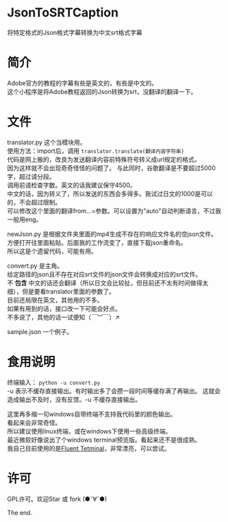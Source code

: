 # JsonToSRTCaption
将特定格式的Json格式字幕转换为中文srt格式字幕

简介
====
Adobe官方的教程的字幕有些是英文的，有些是中文的。  
这个小程序是将Adobe教程返回的Json转换为srt，没翻译的翻译一下。

文件
===
translator.py 这个当模块用。  
使用方法：import后，调用 `translator.translate(翻译内容字符串)`  
代码是网上搬的，改良为发送翻译内容前特殊符号转义成url规定的格式。  
因为这样就不会出现奇奇怪怪的问题了。
与此同时，谷歌翻译是不要超过5000字，超过请分段。   
调用前请检查字数。英文的话我建议保守4500。  
中文的话，因为转义了，所以发送的东西会多得多。我试过日文的1000是可以的，不会超过限制。  
可以修改这个里面的翻译from...=参数。可以设置为"auto"自动判断语言，不过我一般用eng。

newJson.py 是根据文件夹里面的mp4生成不存在的响应文件名的空json文件。  
方便打开往里面粘贴。后面我的工作流变了，直接下载json重命名。  
所以这是个遗留代码，可能有用。

convert.py 是主角。  
给定路径的json且不存在对应srt文件的json文件会转换成对应的srt文件。  
不 **包含** 中文的话还会翻译（所以日文会比较扯，但目前还不太有时间做得太细），但是要看translator里面的参数了。  
目前还局限在英文，其他用的不多。  
如果有用到的话，接口改一下可能会好点。  
不多说了，其他的话一试便知（￣︶￣）↗　

sample.json 一个例子。

食用说明
========
终端输入： `python -u convert.py`  
-u 表示不缓存直接输出。有时输出多了会攒一段时间等缓存满了再输出。
这就会造成输出不及时，没有反馈。-u 不缓存直接输出。

这里再多缩一句windows自带终端不支持我代码里的颜色输出。  
看起来会非常奇怪。  
所以建议使用linux终端，或在windows下使用一些高级终端。  
最近微软好像说出了个windows terminal预览版。看起来还不是很成熟。  
我自己目前使用的是[Fluent Tetminal](https://github.com/felixse/FluentTerminal)，非常漂亮，可以尝试。

许可
========
GPL许可。欢迎Star 或 fork (●ˇ∀ˇ●)

The end. 